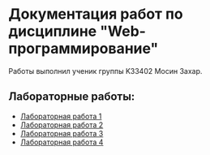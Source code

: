 # Документация работ по дисциплине "Web-программирование"

Работы выполнил ученик группы K33402 Мосин Захар.

## Лабораторные работы:

- [Лабораторная работа 1](lab1.md)
- [Лабораторная работа 2](lab2.md)
- [Лабораторная работа 3](lab3.md)
- [Лабораторная работа 4](lab4.md)